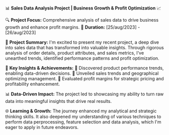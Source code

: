 📊 **Sales Data Analysis Project | Business Growth & Profit Optimization** 📈

🔍 **Project Focus:** Comprehensive analysis of sales data to drive business growth and enhance profit margins.
📌 **Duration:** [25/aug/2023] - [26/aug/2023]

🚀 **Project Summary:**
I'm excited to present my recent project, a deep dive into sales data that has transformed into valuable insights.  Through rigorous analysis of order details, product attributes, and sales metrics, I've unearthed trends, identified performance patterns and profit optimization.

🔑 **Key Insights & Achievements:**
🔹 Discovered product performance trends, enabling data-driven decisions.
🔹 Unveiled sales trends and geographical optimizing  management.
🔹 Evaluated profit margins for strategic pricing and profitability enhancement.


📊 **Data-Driven Impact:**
The project led to  showcasing my ability to turn raw data into meaningful insights that drive real results.

🌐 **Learning & Growth:**
The journey enhanced my analytical and strategic thinking skills. It also deepened my understanding of various techniques to perform data perprocessing, feature selection and data analysis, which I'm eager to apply in future endeavors.



